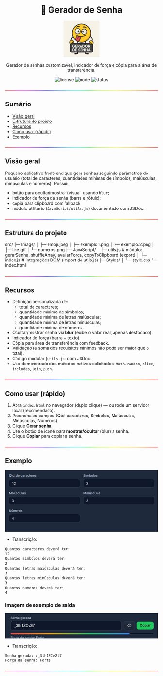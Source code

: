 <div align="center">
  <h1>🔐 Gerador de Senha</h1>
  <img width="120" src="./Image/emoji.jpeg" alt="emoji" />
  <p>
    Gerador de senhas customizável, indicador de força e cópia para a área de transferência.
  </p>
  <p>
    <img src="https://img.shields.io/badge/license-MIT-green" alt="license" />
    <img src="https://img.shields.io/badge/node-%3E%3D14-brightgreen" alt="node" />
    <img src="https://img.shields.io/badge/status-ready-blue" alt="status" />
  </p>
</div>

![line](./Image/line.gif)

## Sumário

- [Visão geral](#visão-geral)
- [Estrutura do projeto](#estrutura-do-projeto)
- [Recursos](#recursos)
- [Como usar (rápido)](#como-usar-rápido)
- [Exemplo](#exemplo)

![line](./Image/line.gif)

## Visão geral

Pequeno aplicativo front-end que gera senhas seguindo parâmetros do usuário (total de caracteres, quantidades mínimas de símbolos, maiúsculas, minúsculas e números). Possui:

- botão para ocultar/mostrar (visual) usando `blur`;
- indicador de força da senha (barra e rótulo);
- cópia para clipboard com fallback;
- módulo utilitário (`JavaScript/utils.js`) documentado com JSDoc.

![line](./Image/line.gif)

## Estrutura do projeto

src/
├─ Image/
│ ├─ emoji.jpeg
│ ├─ exemplo.1.png
│ ├─ exemplo.2.png
│ ├─ line.gif
│ └─ numeros.png
├─ JavaScript/
│ ├─ utils.js # módulo: gerarSenha, shuffleArray, avaliarForca, copyToClipboard (export)
│ └─ index.js # integrações DOM (import do utils.js)
├─ Styles/
│ └─ style.css
└─ index.html

![line](./Image/line.gif)

## Recursos

- Definição personalizada de:
  - total de caracteres;
  - quantidade mínima de símbolos;
  - quantidade mínima de letras maiúsculas;
  - quantidade mínima de letras minúsculas;
  - quantidade mínima de números.
- Ocultar/mostrar senha via **blur** (exibe o valor real, apenas desfocado).
- Indicador de força (barra + texto).
- Cópia para área de transferência com feedback.
- Validação (a soma dos requisitos mínimos não pode ser maior que o total).
- Código modular (`utils.js`) com JSDoc.
- Uso demonstrado dos métodos nativos solicitados: `Math.random`, `slice`, `includes`, `join`, `push`.

![line](./Image/line.gif)

## Como usar (rápido)

1. Abra `index.html` no navegador (duplo clique) — ou rode um servidor local (recomendado).
2. Preencha os campos (Qtd. caracteres, Símbolos, Maiúsculas, Minúsculas, Números).
3. Clique **Gerar senha**.
4. Use o botão de ícone para **mostrar/ocultar** (blur) a senha.
5. Clique **Copiar** para copiar a senha.

![line](./Image/line.gif)

## Exemplo

![exemplo.1](Image/exemplo.1.png)

- Transcrição:

```
Quantos caracteres deverá ter:
12
Quantos simbolos deverá ter:
2
Quantas letras maiúsculas deverá ter:
3
Quantas letras minúsculas deverá ter:
3
Quantos numeros deverá ter:
4
```

### Imagem de exemplo de saída

![exemplo.2](Image/exemplo.2.png)

- Transcrição:

```
Senha gerada: :_3lh1ZCv2t7
Força da senha: Forte
```

![line](./Image/line.gif)
